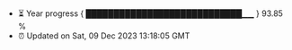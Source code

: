 - ⏳ Year progress { ████████████████████████████▁▁ } 93.85 %
- ⏰ Updated on Sat, 09 Dec 2023 13:18:05 GMT

